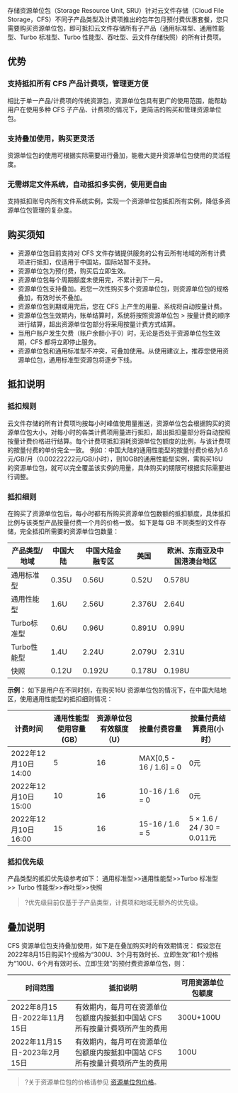 存储资源单位包（Storage Resource Unit, SRU）针对云文件存储（Cloud File Storage，CFS）不同子产品类型及计费项推出的包年包月预付费优惠套餐，您只需要购买资源单位包，即可抵扣云文件存储所有子产品（通用标准型、通用性能型、Turbo 标准型、Turbo 性能型、吞吐型、云文件存储快照）的所有计费项。

## 优势
### 支持抵扣所有 CFS 产品计费项，管理更方便 
相比于单一产品/计费项的传统资源包，资源单位包具有更广的使用范围，能帮助用户在使用多种 CFS 子产品、计费项的情况下，更简洁的购买和管理资源单位包。

### 支持叠加使用，购买更灵活
资源单位包的使用可根据实际需要进行叠加，能极大提升资源单位包使用的灵活程度。

### 无需绑定文件系统，自动抵扣多实例，使用更自由
支持抵扣账号内所有文件系统实例，实现一个资源单位包抵扣所有实例，降低多资源单位包管理的复杂度。

## 购买须知
- 资源单位包目前支持对 CFS 文件存储提供服务的公有云所有地域的所有计费项进行抵扣，仅适用于中国站，国际站暂不支持。 
- 资源单位包为预付费，购买后立即生效。
- 资源单位包每个周期额度未使用完，不累计到下一月。
- 资源单位包支持叠加。若您一次性购买多个资源单位包，则资源单位包的规格叠加，有效时长不叠加。
- 资源单位包到期或用完后，您在 CFS 上产生的用量、系统将自动按量计费。
- 资源单位包生效期内，账单结算时，系统将按照资源单位包 > 按量计费的顺序进行结算，超出资源单位包部分将采用按量计费方式结算。
- 当用户账户发生欠费（账户余额小于0）时，无论是否处于资源单位包生效期，CFS 都将立即停止服务。
- 资源单位包和通用标准型不冲突，可叠加使用。从使用建议上，推荐您使用资源单位包，通用标准型资源包将逐步下线。

## 抵扣说明
### 抵扣规则
云文件存储的所有计费项均按每小时峰值使用量推送，资源单位包会根据购买的资源单位包大小，对每小时的各类计费项用量进行抵扣，超出抵扣量部分将自动按照按量计费价格进行结算。每个计费项抵扣消耗资源单位包额度的比例，与该计费项的按量付费的单价完全一致。
例如：中国大陆的通用性能型的按量付费价格为1.6元/GB/月（0.00222222元/GB/小时），则10GB的通用性能型实例，需购买16U 的资源单位包，就可以完全覆盖该实例的用量，具体购买的期限可根据实际需要进行调整。

### 抵扣细则
在购买了资源单位包后，每小时都有所购买资源单位包数额的抵扣额度，具体抵扣比例与该类型产品按量付费一个月的价格一致。
如下是每 GB 不同类型的文件存储，完全抵扣所需要的资源单位包数量：

| 产品类型/地域  | 中国大陆  | 中国大陆金融专区 | 美国     | 欧洲、东南亚及中国港澳台地区 |
|----------|-------|----------|--------|----------------|
| 通用标准型    | 0.35U | 0.56U    | 0.52U  | 0.578U         |
| 通用性能型    | 1.6U  | 2.56U    | 2.376U | 2.64U          |
| Turbo标准型 | 0.6U  | 0.96U    | 0.891U | 0.99U          |
| Turbo性能型 | 1.4U  | 2.24U    | 2.079U | 2.31U          |
| 快照       | 0.12U | 0.192U   | 0.178U | 0.198U         |


**示例：**
如下是用户在不同时刻，在购买16U 资源单位包的情况下，在中国大陆地区，使用通用性能型的抵扣细则情况：

| 计费时间              | 通用性能型使用容量(GB） | 资源单位包有效额度（U） | 按量付费容量            | 按量付费结算费用(小时）       |
|-------------------|---------------|--------------|-------------------|--------------------|
| 2022年12月10日 14:00 | 5             | 16           | MAX[0,5 - 16 / 1.6] = 0 | 0元                 |
| 2022年12月10日 15:00 | 10            | 16           | 10-16 / 1.6 = 0       | 0元                 |
| 2022年12月10日 16:00 | 15            | 16           | 15-16 / 1.6 = 5       | 5 × 1.6 / 24 / 30 = 0.011元 |

### 抵扣优先级
产品类型的抵扣优先级参考如下：
通用标准型>>通用性能型>>Turbo 标准型>> Turbo 性能型>>吞吐型>>快照
>?优先级目前仅基于子产品类型，计费项和地域无额外的优先级。

## 叠加说明
CFS 资源单位包支持叠加使用，如下是在叠加购买时的有效期情况：
假设您在2022年8月15日购买1个规格为“300U、3个月有效时长、立即生效”和1个规格为“100U、6个月有效时长、立即生效”的预付费资源单位包，则：

| 时间范围                   | 抵扣说明                                      | 可用资源单位包额度 |
|------------------------|-------------------------------------------|-----------|
| 2022年8月15日-2022年11月15日 | 有效期内，每月可在资源单位包额度内按抵扣中国站 CFS 所有按量计费项所产生的费用 | 300U+100U |
| 2022年11月15日-2023年2月15日 | 有效期内，每月可在资源单位包额度内按抵扣中国站 CFS 所有按量计费项所产生的费用 | 100U      |

>?关于资源单位包的价格请参见 [资源单位包价格](https://cloud.tencent.com/document/product/582/83567#.E8.B5.84.E6.BA.90.E5.8D.95.E4.BD.8D.E5.8C.85.E4.BB.B7.E6.A0.BC)。
